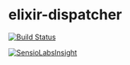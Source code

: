 # elixir-dispatcher

[![Build Status](https://travis-ci.org/cedtanghe/elixir-dispatcher.svg?branch=master)](https://travis-ci.org/cedtanghe/elixir-dispatcher)

[![SensioLabsInsight](https://insight.sensiolabs.com/projects/4522bf53-97a5-4e09-916a-92dd497c1980/big.png)](https://insight.sensiolabs.com/projects/4522bf53-97a5-4e09-916a-92dd497c1980)
